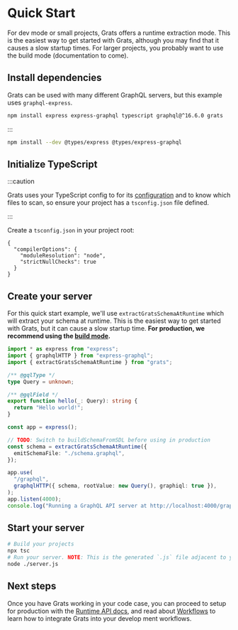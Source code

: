 # Quick Start

For dev mode or small projects, Grats offers a runtime extraction mode. This is
the easiest way to get started with Grats, although you may find that it causes
a slow startup times. For larger projects, you probably want to use the build
mode (documentation to come).

## Install dependencies

Grats can be used with many different GraphQL servers, but this example uses `graphql-express`.

```bash https://docusaurus.io/docs/markdown-features/code-blocks#npm2yarn-remark-plugin
npm install express express-graphql typescript graphql@^16.6.0 grats
```

:::

```bash
npm install --dev @types/express @types/express-graphql
```

## Initialize TypeScript

:::caution

Grats uses your TypeScript config to for its [configuration](../02-usage/02-configuration.md) and to know which files to scan, so ensure your project has a `tsconfig.json` file defined.

:::

Create a `tsconfig.json` in your project root:

```title="/tsconfig.json"
{
  "compilerOptions": {
    "moduleResolution": "node",
    "strictNullChecks": true
  }
}
```

## Create your server

For this quick start example, we'll use `extractGratsSchemaAtRuntime` which will extract your schema at runtime. This is the easiest way to get started with Grats, but it can cause a slow startup time. **For production, we recommend using the [build mode](../02-usage/index.md).**

```ts title="/server.ts"
import * as express from "express";
import { graphqlHTTP } from "express-graphql";
import { extractGratsSchemaAtRuntime } from "grats";

/** @gqlType */
type Query = unknown;

/** @gqlField */
export function hello(_: Query): string {
  return "Hello world!";
}

const app = express();

// TODO: Switch to buildSchemaFromSDL before using in production
const schema = extractGratsSchemaAtRuntime({
  emitSchemaFile: "./schema.graphql",
});

app.use(
  "/graphql",
  graphqlHTTP({ schema, rootValue: new Query(), graphiql: true }),
);
app.listen(4000);
console.log("Running a GraphQL API server at http://localhost:4000/graphql");
```

## Start your server

```bash
# Build your projects
npx tsc
# Run your server. NOTE: This is the generated `.js` file adjacent to your `.ts` file.
node ./server.js
```

## Next steps

Once you have Grats working in your code case, you can proceed to setup for production with the [Runtime API docs](../02-usage/01-runtime-api.mdx), and read about [Workflows](../05-guides/01-workflows.md) to learn how to integrate Grats into your develop ment workflows.
